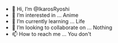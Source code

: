 - 👋 Hi, I’m @IkarosRyoshi
- 👀 I’m interested in ... Anime
- 🌱 I’m currently learning ... Life
- 💞️ I’m looking to collaborate on ... Nothing
- 📫 How to reach me ... You don't

<!---
IkarosRyoshi/IkarosRyoshi is a ✨ special ✨ repository because its `README.md` (this file) appears on your GitHub profile.
You can click the Preview link to take a look at your changes.
--->
